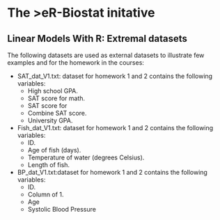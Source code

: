# The >eR-Biostat initative
## Linear Models With R:  Extremal datasets
The following datasets are used as external datasets to illustrate few examples and for the homework in the courses:

* SAT_dat_V1.txt: dataset for homework 1 and 2 contains the following variables:
  + High school GPA.
  + SAT score for math.
  + SAT score for 
  + Combine SAT score.
  + University GPA.
* Fish_dat_V1.txt: dataset for homework 1 and 2 contains the following variables:
  + ID.
  + Age of fish (days).
  + Temperature of water (degrees Celsius).
  + Length of fish.
* BP_dat_V1.txt:dataset for homework 1 and 2 contains the following variables:
  + ID.
  + Column of 1.
  + Age
  +  Systolic Blood Pressure
